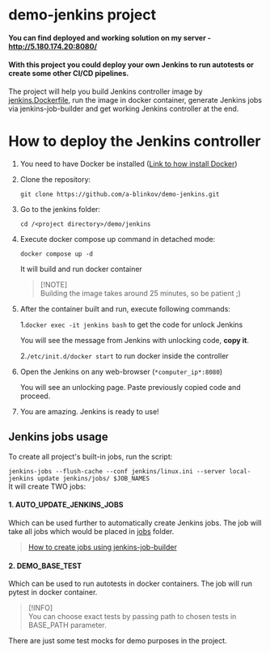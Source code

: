 # demo-jenkins project
#### You can find deployed and working solution on my server - http://5.180.174.20:8080/ 
#### With this project you could deploy your own Jenkins to run autotests or create some other CI/CD pipelines. 

The project will help you build Jenkins controller image by [jenkins.Dockerfile](jenkins%2Fjenkins.Dockerfile),
run the image in docker container, generate Jenkins jobs via jenkins-job-builder and get working Jenkins controller at the end.


# How to deploy the Jenkins controller
1. You need to have Docker be installed
   ([Link to how install Docker](https://docs.docker.com/engine/install/ubuntu/)) 
2. Clone the repository: 
    
    ```git clone https://github.com/a-blinkov/demo-jenkins.git```
3. Go to the jenkins folder:

    ```cd /<project directory>/demo/jenkins```
4. Execute docker compose up command in detached mode:
     
    ```docker compose up -d```
   
   It will build and run docker container
    >    [!NOTE]  
    Building the image takes around 25 minutes, so be patient ;)
  
5. After the container built and run, execute following commands:
    
    1.```docker exec -it jenkins bash``` to get the code for unlock Jenkins
    
    You will see the message from Jenkins with unlocking code, **copy it**. 

      2.```/etc/init.d/docker start``` to run docker inside the controller   

6. Open the Jenkins on any web-browser (```*computer_ip*:8080```) 
   
    You will see an unlocking page. Paste previously copied code and proceed. 
7. You are amazing. Jenkins is ready to use!

## Jenkins jobs usage 
To create all project's built-in jobs, run the script:
   
   ```jenkins-jobs --flush-cache --conf jenkins/linux.ini --server local-jenkins update jenkins/jobs/ $JOB_NAMES```  
It will create TWO jobs:

#### 1. AUTO_UPDATE_JENKINS_JOBS
Which can be used further to automatically create Jenkins jobs. 
The job will take all jobs which would be placed in [jobs](jenkins%2Fjobs) folder.

>[How to create jobs using jenkins-job-builder](https://jenkins-job-builder.readthedocs.io/en/latest/definition.html)

#### 2. DEMO_BASE_TEST

Which can be used to run autotests in docker containers. 
The job will run pytest in docker container. 
>[!INFO]  
> You can choose exact tests by passing path to chosen tests in BASE_PATH parameter. 

There are just some test mocks for demo purposes in the project.

